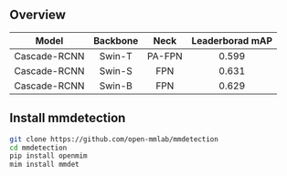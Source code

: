## Overview

|Model|Backbone|Neck|Leaderborad mAP|
|---|:---:|:---:|:---:|
|Cascade-RCNN|Swin-T|PA-FPN|0.599|
|Cascade-RCNN|Swin-S|FPN|0.631|
|Cascade-RCNN|Swin-B|FPN|0.629|

## Install mmdetection
```bash
git clone https://github.com/open-mmlab/mmdetection
cd mmdetection
pip install openmim
mim install mmdet
```